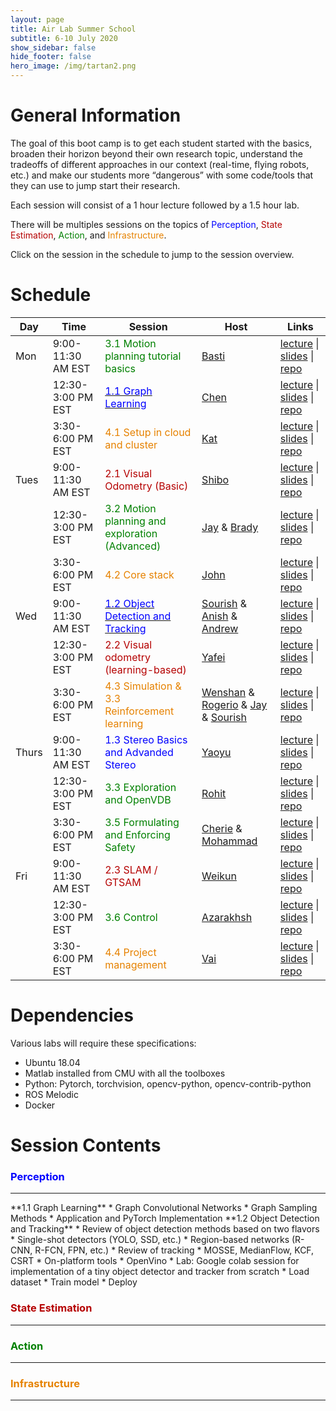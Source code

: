 ```yaml
---
layout: page
title: Air Lab Summer School
subtitle: 6-10 July 2020
show_sidebar: false
hide_footer: false
hero_image: /img/tartan2.png
---
```

<!-- hero_image: /img/posts/2020-02-29-tartanair/environments.png -->
# General Information
The goal of this boot camp is to get each student started with the basics, broaden their horizon beyond their own research topic, understand the tradeoffs of different approaches in our context (real-time, flying robots, etc.) and make our students more “dangerous” with some code/tools that they can use to jump start their research. 

Each session will consist of a 1 hour lecture followed by a 1.5 hour lab. 

There will be multiples sessions on the topics of <span style="color:blue">Perception</span>, <span style="color:#b50000">State Estimation</span>, <span style="color:green">Action</span>, and <span style="color:#e68200">Infrastructure</span>.

Click on the session in the schedule to jump to the session overview.

<!-- Add instructions for how streaming will work-->


# Schedule

|Day  |Time   | Session |Host   |Links   |
|---|---|---|---|---|
|Mon  | 9:00-11:30 AM EST| <span style="color:green">3.1 Motion planning tutorial basics</span>            | [Basti](/team/sebastian/)  | [lecture]() \| [slides]() \| [repo]()  |
|     | 12:30-3:00 PM EST| <a href="#1.1"><span style="color:blue">1.1 Graph Learning</span></a>                             | [Chen](/team/chen/)        | [lecture]() \| [slides]() \| [repo]()  |
|     | 3:30-6:00 PM EST | <span style="color:#e68200">4.1 Setup in cloud and cluster</span>                 | [Kat](/team/katarinac/)  |  [lecture]() \| [slides]() \| [repo]() |
|Tues | 9:00-11:30 AM EST| <span style="color:#b50000">2.1 Visual Odometry (Basic)</span>                    | [Shibo](/team/shiboz/)  | [lecture]() \| [slides]() \| [repo]()  |
|     | 12:30-3:00 PM EST| <span style="color:green">3.2 Motion planning and exploration (Advanced)</span> | [Jay](/team/jay/) & [Brady](/team/bradym/) |  [lecture]() \| [slides]() \| [repo]() |
|     | 3:30-6:00 PM EST | <span style="color:#e68200">4.2 Core stack</span>                                 | [John](/team/johnk/)  |  [lecture]() \| [slides]() \| [repo]() |
|Wed  | 9:00-11:30 AM EST| <a href="#1.2"><span style="color:blue">1.2 Object Detection and Tracking</span></a>              | [Sourish](/team/sourish/) & [Anish](/team/anishb/) & [Andrew](/team/andrews/)| [lecture]() \| [slides]() \| [repo]()  |
|     | 12:30-3:00 PM EST| <span style="color:#b50000">2.2 Visual odometry (learning-based)</span>           | [Yafei](/team/yafeih/)  |  [lecture]() \| [slides]() \| [repo]() |
|     | 3:30-6:00 PM EST | <span style="color:#e68200">4.3 Simulation & 3.3 Reinforcement learning</span>    | [Wenshan](/team/wenshan/) & [Rogerio](/team/rogeriob/) & [Jay](/team/jay/) & [Sourish](/team/sourish/)|  [lecture]() \| [slides]() \| [repo]() |
|Thurs| 9:00-11:30 AM EST| <span style="color:blue">1.3 Stereo Basics and Advanded Stereo</span>          | [Yaoyu](/team/yaoyuh/)  | [lecture]() \| [slides]() \| [repo]()  |
|     | 12:30-3:00 PM EST| <span style="color:green">3.3 Exploration and OpenVDB</span>                    | [Rohit](/team/rohitg/)  |  [lecture]() \| [slides]() \| [repo]() |
|     | 3:30-6:00 PM EST | <span style="color:green">3.5 Formulating and Enforcing Safety</span>           | [Cherie](/team/cherie/) & [Mohammad](/team/mohammadrezam/)  |  [lecture]() \| [slides]() \| [repo]() |
|Fri  | 9:00-11:30 AM EST| <span style="color:#b50000">2.3 SLAM / GTSAM</span>                               | [Weikun](/team/weikun/)  | [lecture]() \| [slides]() \| [repo]()  |
|     | 12:30-3:00 PM EST| <span style="color:green">3.6 Control</span>                                    | [Azarakhsh](/team/azarakshs/)  |  [lecture]() \| [slides]() \| [repo]() |
|     | 3:30-6:00 PM EST | <span style="color:#e68200">4.4 Project management</span>                         | [Vai](/team/vaibhavv/)  |  [lecture]() \| [slides]() \| [repo]() |

# Dependencies
Various labs will require these specifications:
* Ubuntu 18.04
* Matlab installed from CMU with all the toolboxes
* Python: Pytorch, torchvision, opencv-python, opencv-contrib-python
* ROS Melodic
* Docker 


# Session Contents


### <span style="color:blue">Perception</span>
<hr>

<a id="1.1" />
**1.1 Graph Learning**
* Graph Convolutional Networks
* Graph Sampling Methods
* Application and PyTorch Implementation

<a id="1.2" />
**1.2 Object Detection and Tracking**
* Review of object detection methods based on two flavors
    * Single-shot detectors (YOLO, SSD, etc.)
    * Region-based networks (R-CNN, R-FCN, FPN, etc.)
* Review of tracking
    * MOSSE, MedianFlow, KCF, CSRT
* On-platform tools
    * OpenVino
* Lab: Google colab session for implementation of a tiny object detector and tracker from scratch
    * Load dataset
    * Train model 
    * Deploy

### <span style="color:#b50000">State Estimation</span>
<hr>

### <span style="color:green">Action</span>
<hr>

### <span style="color:#e68200">Infrastructure</span>
<hr>




